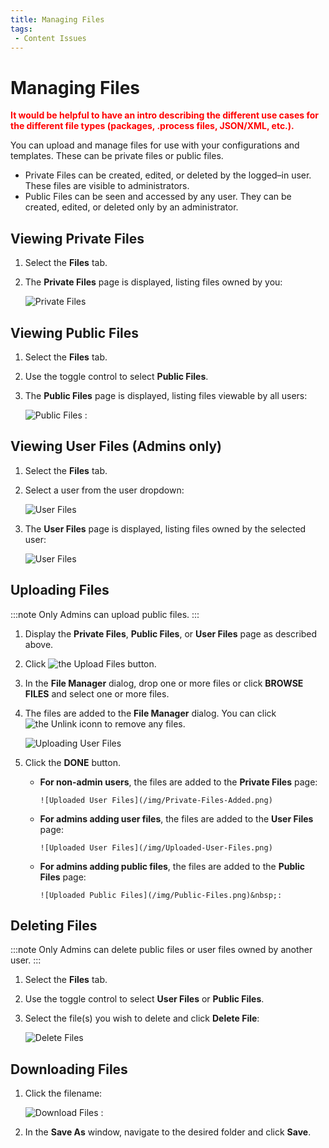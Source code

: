 ```yaml
---
title: Managing Files
tags:
 - Content Issues
---
```

# Managing Files

**<font color="red">It would be helpful to have an intro describing the different use cases for the different file types (packages, .process files, JSON/XML, etc.).</font>**

You can upload and manage files for use with your configurations and templates. These can be private files or public files.

* Private Files can be created, edited, or deleted by the logged–in user. These files are visible to administrators.
* Public Files can be seen and accessed by any user. They can be created, edited, or deleted only by an administrator.



## Viewing Private Files

1. Select the **Files** tab.
2. The **Private Files** page is displayed, listing files owned by you:

   ![Private Files](/img/Private-Files.png)&nbsp;

## Viewing Public Files

1. Select the **Files** tab.
2. Use the toggle control to select **Public Files**.
3. The **Public Files** page is displayed, listing files viewable by all users:

   ![Public Files](/img/Public-Files.png)&nbsp;:

## Viewing User Files (Admins only)

1. Select the **Files** tab.
2. Select a user from the user dropdown:

   ![User Files](/img/User-Files-Dropdown.png)&nbsp;

3. The **User Files** page is displayed, listing files owned by the selected user:

   ![User Files](/img/User-Files.png)&nbsp;


## Uploading Files

:::note
Only Admins can upload public files.
:::

1. Display the **Private Files**, **Public Files**, or **User Files** page as described above.
2. Click <img src="/img/icons/Upload-Files-Button.png" className="icon" alt="the Upload Files button"/>.
3. In the **File Manager** dialog, drop one or more files or click **BROWSE FILES** and select one or more files.
4. The files are added to the **File Manager** dialog. You can click <img src="/img/icons/unlink.png" className="icon" alt="the Unlink iconn"/> to remove any files.

   ![Uploading User Files](/img/Uploading-User-Files.png)
5. Click the **DONE** button.
   
   * **For non-admin users**, the files are added to the **Private Files** page:

         ![Uploaded User Files](/img/Private-Files-Added.png)
   * **For admins adding user files**, the files are added to the **User Files** page:

         ![Uploaded User Files](/img/Uploaded-User-Files.png)
   * **For admins adding public files**, the files are added to the **Public Files** page:

         ![Uploaded Public Files](/img/Public-Files.png)&nbsp;:

## Deleting Files

:::note
Only Admins can delete public files or user files owned by another user.
:::

1. Select the **Files** tab.
   
2. Use the toggle control to select **User Files** or **Public Files**.
3. Select the file(s) you wish to delete and click **Delete File**:

   ![Delete Files](/img/Delete-Files.png)

## Downloading Files

1. Click the filename:

   ![Download Files](/img/Download-File.png)&nbsp;:
2. In the **Save As** window, navigate to the desired folder and click **Save**.